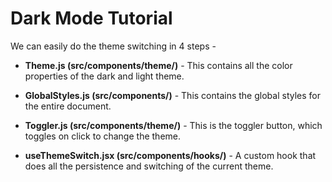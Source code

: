 # Dark Mode Tutorial

We can easily do the theme switching in 4 steps -

- **Theme.js (src/components/theme/)** - This contains all the color properties of the dark and light theme.

- **GlobalStyles.js (src/components/)** - This contains the global styles for the entire document.

- **Toggler.js (src/components/theme/)** - This is the toggler button, which toggles on click to change the theme.

- **useThemeSwitch.jsx (src/components/hooks/)** - A custom hook that does all the persistence and switching of the current theme. 